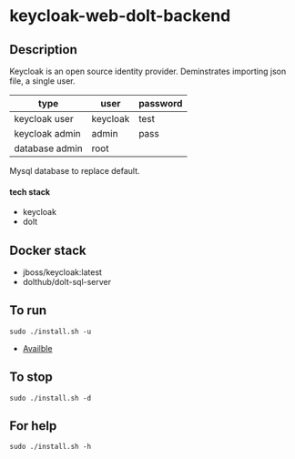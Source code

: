 # keycloak-web-dolt-backend

## Description
Keycloak is an open source identity provider.
Deminstrates importing json file, a single user.

| type | user | password |
| ---- | ---- | -------- |
| keycloak user | keycloak | test |
| keycloak admin | admin | pass |
| database admin | root |  |

Mysql database to replace default.

#### tech stack
- keycloak
- dolt

## Docker stack
- jboss/keycloak:latest
- dolthub/dolt-sql-server

## To run
`sudo ./install.sh -u`
- [Availble](http://localhost)

## To stop
`sudo ./install.sh -d`

## For help
`sudo ./install.sh -h`
